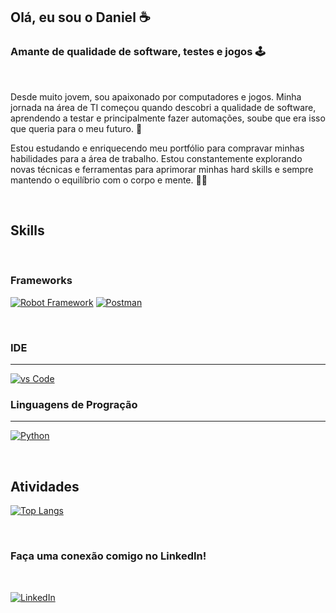 
## Olá, eu sou o Daniel ☕
### Amante de qualidade de software, testes e jogos 🕹️
<br>

Desde muito jovem, sou apaixonado por computadores e jogos. Minha jornada na área de TI começou quando descobri a qualidade de software, aprendendo a testar e principalmente fazer automações, soube que era isso que queria para o meu futuro. 🌠

Estou estudando e enriquecendo meu portfólio para compravar minhas habilidades para a área de trabalho. Estou constantemente explorando novas técnicas e ferramentas para aprimorar minhas hard skills e sempre mantendo o equilíbrio com o corpo e mente. 💪🧠

<br>

## **Skills**

<br>

### Frameworks

[![Robot Framework](https://img.shields.io/badge/Robot_Framework-000000?style=for-the-badge&logo=robot-framework&logoColor=white)](https://robotframework.org/)
[![Postman](https://img.shields.io/badge/Postman-FF6C37?style=for-the-badge&logo=Postman&logoColor=white)](https://www.postman.com/)


<br>

### IDE
---

[![vs Code](https://img.shields.io/badge/Visual_Studio_Code-0078D4?style=for-the-badge&logo=visual%20studio%20code&logoColor=white)]()

### Linguagens de Progração
---

[![Python](https://img.shields.io/badge/Python-FFD43B?style=for-the-badge&logo=python&logoColor=blue)](https://www.python.org/)


<br> 

## Atividades

[![Top Langs](https://github-readme-stats.vercel.app/api/top-langs/?username=danpazrosa&layout=compact)](https://github.com/anuraghazra/github-readme-stats)



<br> 

### Faça uma conexão comigo no LinkedIn! 

<br> 

[![LinkedIn](https://img.shields.io/badge/LinkedIn-0077B5?style=for-the-badge&logo=linkedin&logoColor=white)](https://www.linkedin.com/in/daniel-paz-ba0a1a270/)


<br>
